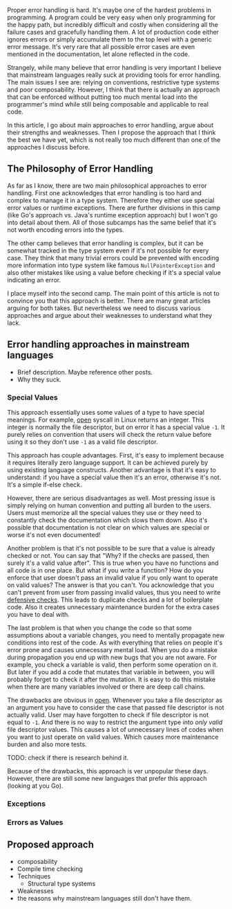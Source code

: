 
Proper error handling is hard. It's maybe one of the hardest problems in programming. A program could be very easy when only programming for the happy path, but incredibly difficult and costly when considering all the failure cases and gracefully handling them. A lot of production code either ignores errors or simply accumulate them to the top level with a generic error message. It's very rare that all possible error cases are even mentioned in the documentation, let alone reflected in the code.

Strangely, while many believe that error handling is very important I believe that mainstream languages really suck at providing tools for error handling. The main issues I see are: relying on conventions, restrictive type systems and poor composability. However, I think that there is actually an approach that can be enforced without putting too much mental load into the programmer's mind while still being composable and applicable to real code.

In this article, I go about main approaches to error handling, argue about their strengths and weaknesses. Then I propose the approach that I think the best we have yet, which is not really too much different than one of the approaches I discuss before.

## The Philosophy of Error Handling

As far as I know, there are two main philosophical approaches to error handling. First one acknowledges that error handling is too hard and complex to manage it in a type system. Therefore they either use special error values or runtime exceptions. There are further divisions in this camp (like Go's approach vs. Java's runtime exception approach) but I won't go into detail about them. All of those subcamps has the same belief that it's not worth encoding errors into the types.

The other camp believes that error handling is complex, but it can be somewhat tracked in the type system even if it's not possible for every case. They think that many trivial errors could be prevented with encoding more information into type system like famous `NullPointerException` and also other mistakes like using a value before checking if it's a special value indicating an error.

I place myself into the second camp. The main point of this article is not to convince you that this approach is better. There are many great articles arguing for both takes. But nevertheless we need to discuss various approaches and argue about their weaknesses to understand what they lack.

## Error handling approaches in mainstream languages

- Brief description. Maybe reference other posts.
- Why they suck.

### Special Values

This approach essentially uses some values of a type to have special meanings. For example, [open](https://www.man7.org/linux/man-pages/man2/open.2.html#RETURN_VALUE) syscall in Linux returns an integer. This integer is normally the file descriptor, but on error it has a special value `-1`. It purely relies on convention that users will check the return value before using it so they don't use `-1` as a valid file descriptor.

This approach has couple advantages. First, it's easy to implement because it requires literally zero language support. It can be achieved purely by using existing language constructs. Another advantage is that it's easy to understand: if you have a special value then it's an error, otherwise it's not. It's a simple if-else check.

However, there are serious disadvantages as well. Most pressing issue is simply relying on human convention and putting all burden to the users. Users must memorize all the special values they use or they need to constantly check the documentation which slows them down. Also it's possible that documentation is not clear on which values are special or worse it's not even documented! 

Another problem is that it's not possible to be sure that a value is already checked or not. You can say that "Why? If the checks are passed, then surely it's a valid value after". This is true when you have no functions and all code is in one place. But what if you write a function? How do you enforce that user doesn't pass an invalid value if you only want to operate on valid values? The answer is that you can't. You acknowledge that you can't prevent from user from passing invalid values, thus you need to write [defensive checks](https://en.wikipedia.org/wiki/Defensive_programming). This leads to duplicate checks and a lot of boilerplate code. Also it creates unnecessary maintenance burden for the extra cases you have to deal with. 

The last problem is that when you change the code so that some assumptions about a variable changes, you need to mentally propagate new conditions into rest of the code. As with everything that relies on people it's error prone and causes unnecessary mental load. When you do a mistake during propagation you end up with new bugs that you are not aware. For example, you check a variable is valid, then perform some operation on it. But later if you add a code that mutates that variable in between, you will probably forget to check it after the mutation. It is easy to do this mistake when there are many variables involved or there are deep call chains.

The drawbacks are obvious in [open](https://www.man7.org/linux/man-pages/man2/open.2.html#RETURN_VALUE). Whenever you take a file descriptor as an argument you have to consider the case that passed file descriptor is not actually valid. User may have forgotten to check if file descriptor is not equal to `-1`. And there is no way to restrict the argument type into _only valid_ file descriptor values. This causes a lot of unnecessary lines of codes when you want to just operate on valid values. Which causes more maintenance burden and also more tests.

TODO: check if there is research behind it.

Because of the drawbacks, this approach is ver unpopular these days. However, there are still some new languages that prefer this approach (looking at you Go).

### Exceptions

### Errors as Values

## Proposed approach

- composability
- Compile time checking
- Techniques 
    - Structural type systems
- Weaknesses
- the reasons why mainstream languages still don't have them. 

[^1]: https://engineering.fb.com/2022/11/22/developer-tools/meta-java-nullsafe/